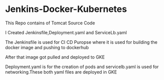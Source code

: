 # Jenkins-Docker-Kubernetes

This Repo contains of Tomcat Source Code 

I Created Jenkinsfile,Deployment.yaml and ServiceLb.yaml

The Jenkinsfile is used for CI CD Puropse where it is used for building the docker image and pushing to dockerhub

After that image got pulled and deployed to GKE

Deployment.yaml is for the creation of pods and servicelb.yaml is used for networking.These both yaml files are deployed in GKE
